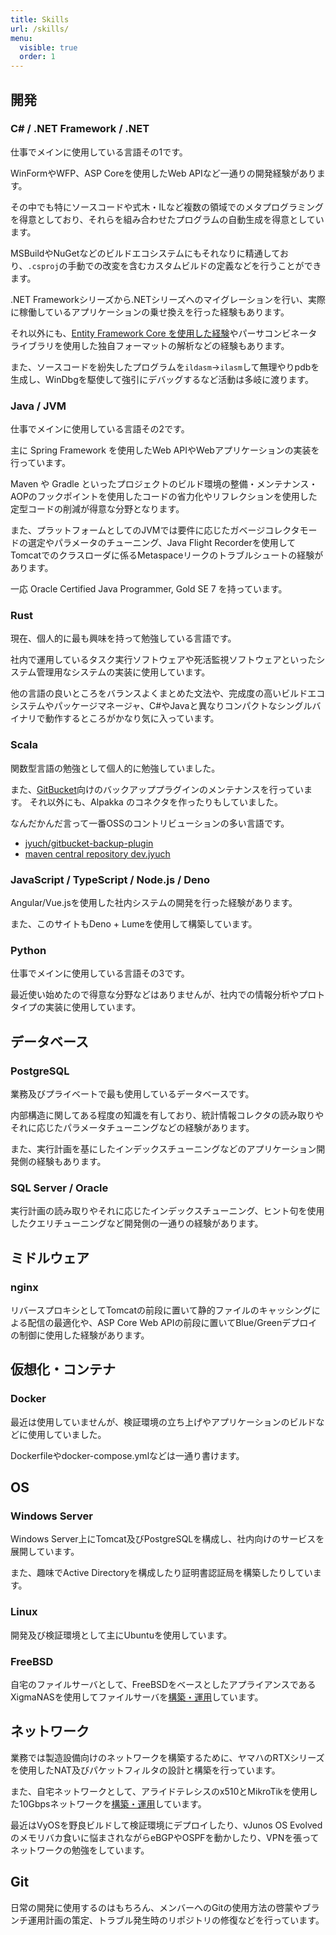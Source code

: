 ```yaml
---
title: Skills
url: /skills/
menu:
  visible: true
  order: 1
---
```



## 開発

### C# / .NET Framework / .NET

仕事でメインに使用している言語その1です。

WinFormやWFP、ASP Coreを使用したWeb APIなど一通りの開発経験があります。

その中でも特にソースコードや式木・ILなど複数の領域でのメタプログラミングを得意としており、それらを組み合わせたプログラムの自動生成を得意としています。

MSBuildやNuGetなどのビルドエコシステムにもそれなりに精通しており、`.csproj`の手動での改変を含むカスタムビルドの定義などを行うことができます。

.NET Frameworkシリーズから.NETシリーズへのマイグレーションを行い、実際に稼働しているアプリケーションの乗せ換えを行った経験もあります。

それ以外にも、[Entity Framework Core を使用した経験](https://jyuch.hatenablog.com/entry/2022/10/02/162005)やパーサコンビネータライブラリを使用した独自フォーマットの解析などの経験もあります。

また、ソースコードを紛失したプログラムを`ildasm`→`ilasm`して無理やりpdbを生成し、WinDbgを駆使して強引にデバッグするなど活動は多岐に渡ります。

### Java / JVM

仕事でメインに使用している言語その2です。

主に Spring Framework を使用したWeb APIやWebアプリケーションの実装を行っています。

Maven や Gradle といったプロジェクトのビルド環境の整備・メンテナンス・AOPのフックポイントを使用したコードの省力化やリフレクションを使用した定型コードの削減が得意な分野となります。

また、プラットフォームとしてのJVMでは要件に応じたガベージコレクタモードの選定やパラメータのチューニング、Java Flight Recorderを使用してTomcatでのクラスローダに係るMetaspaceリークのトラブルシュートの経験があります。

一応 Oracle Certified Java Programmer, Gold SE 7 を持っています。

### Rust

現在、個人的に最も興味を持って勉強している言語です。

社内で運用しているタスク実行ソフトウェアや死活監視ソフトウェアといったシステム管理用なシステムの実装に使用しています。

他の言語の良いところをバランスよくまとめた文法や、完成度の高いビルドエコシステムやパッケージマネージャ、C#やJavaと異なりコンパクトなシングルバイナリで動作するところがかなり気に入っています。

### Scala

関数型言語の勉強として個人的に勉強していました。

また、[GitBucket](https://github.com/gitbucket/gitbucket)向けのバックアッププラグインのメンテナンスを行っています。
それ以外にも、Alpakka のコネクタを作ったりもしていました。

なんだかんだ言って一番OSSのコントリビューションの多い言語です。

- [jyuch/gitbucket-backup-plugin](https://github.com/jyuch/gitbucket-backup-plugin)
- [maven central repository dev.jyuch](https://central.sonatype.com/namespace/dev.jyuch)

### JavaScript / TypeScript / Node.js / Deno

Angular/Vue.jsを使用した社内システムの開発を行った経験があります。

また、このサイトもDeno + Lumeを使用して構築しています。

### Python

仕事でメインに使用している言語その3です。

最近使い始めたので得意な分野などはありませんが、社内での情報分析やプロトタイプの実装に使用しています。

## データベース

### PostgreSQL

業務及びプライベートで最も使用しているデータベースです。

内部構造に関してある程度の知識を有しており、統計情報コレクタの読み取りやそれに応じたパラメータチューニングなどの経験があります。

また、実行計画を基にしたインデックスチューニングなどのアプリケーション開発側の経験もあります。

### SQL Server / Oracle

実行計画の読み取りやそれに応じたインデックスチューニング、ヒント句を使用したクエリチューニングなど開発側の一通りの経験があります。

## ミドルウェア

### nginx

リバースプロキシとしてTomcatの前段に置いて静的ファイルのキャッシングによる配信の最適化や、ASP Core Web APIの前段に置いてBlue/Greenデプロイの制御に使用した経験があります。

## 仮想化・コンテナ

### Docker

最近は使用していませんが、検証環境の立ち上げやアプリケーションのビルドなどに使用していました。

Dockerfileやdocker-compose.ymlなどは一通り書けます。

## OS

### Windows Server

Windows Server上にTomcat及びPostgreSQLを構成し、社内向けのサービスを展開しています。

また、趣味でActive Directoryを構成したり証明書認証局を構築したりしています。

### Linux

開発及び検証環境として主にUbuntuを使用しています。

### FreeBSD

自宅のファイルサーバとして、FreeBSDをベースとしたアプライアンスであるXigmaNASを使用してファイルサーバを[構築・運用](https://jyuch.hatenablog.com/entry/2022/01/30/175006)しています。

## ネットワーク

業務では製造設備向けのネットワークを構築するために、ヤマハのRTXシリーズを使用したNAT及びパケットフィルタの設計と構築を行っています。

また、自宅ネットワークとして、アライドテレシスのx510とMikroTikを使用した10Gbpsネットワークを[構築・運用](https://jyuch.hatenablog.com/entry/2022/07/23/211721)しています。

最近はVyOSを野良ビルドして検証環境にデプロイしたり、vJunos OS Evolvedのメモリバカ食いに悩まされながらeBGPやOSPFを動かしたり、VPNを張ってネットワークの勉強をしています。

## Git

日常の開発に使用するのはもちろん、メンバーへのGitの使用方法の啓蒙やブランチ運用計画の策定、トラブル発生時のリポジトリの修復などを行っています。
